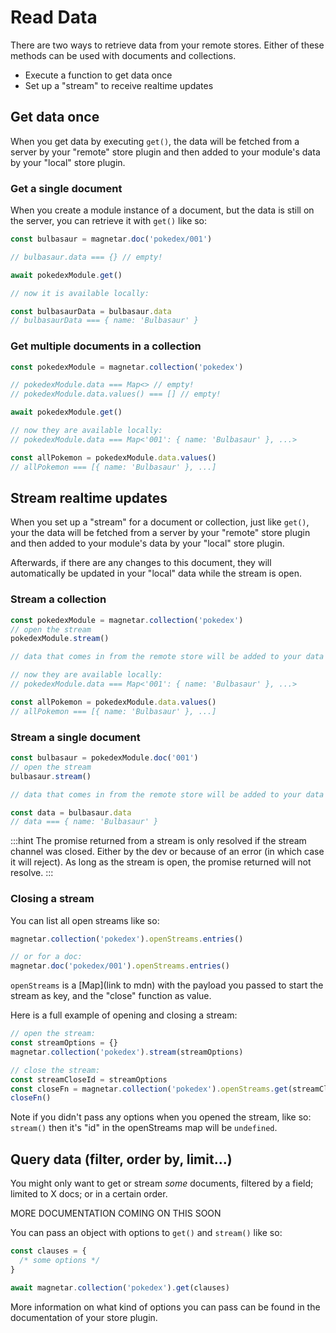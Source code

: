 # Read Data

There are two ways to retrieve data from your remote stores. Either of these methods can be used with documents and collections.

- Execute a function to get data once
- Set up a "stream" to receive realtime updates

## Get data once

When you get data by executing `get()`, the data will be fetched from a server by your "remote" store plugin and then added to your module's data by your "local" store plugin.

### Get a single document

When you create a module instance of a document, but the data is still on the server, you can retrieve it with `get()` like so:

```javascript
const bulbasaur = magnetar.doc('pokedex/001')

// bulbasaur.data === {} // empty!

await pokedexModule.get()

// now it is available locally:

const bulbasaurData = bulbasaur.data
// bulbasaurData === { name: 'Bulbasaur' }
```

### Get multiple documents in a collection

```javascript
const pokedexModule = magnetar.collection('pokedex')

// pokedexModule.data === Map<> // empty!
// pokedexModule.data.values() === [] // empty!

await pokedexModule.get()

// now they are available locally:
// pokedexModule.data === Map<'001': { name: 'Bulbasaur' }, ...>

const allPokemon = pokedexModule.data.values()
// allPokemon === [{ name: 'Bulbasaur' }, ...]
```

## Stream realtime updates

When you set up a "stream" for a document or collection, just like `get()`, your the data will be fetched from a server by your "remote" store plugin and then added to your module's data by your "local" store plugin.

Afterwards, if there are any changes to this document, they will automatically be updated in your "local" data while the stream is open.

### Stream a collection

```javascript
const pokedexModule = magnetar.collection('pokedex')
// open the stream
pokedexModule.stream()

// data that comes in from the remote store will be added to your data and stays in sync

// now they are available locally:
// pokedexModule.data === Map<'001': { name: 'Bulbasaur' }, ...>

const allPokemon = pokedexModule.data.values()
// allPokemon === [{ name: 'Bulbasaur' }, ...]
```

### Stream a single document

```javascript
const bulbasaur = pokedexModule.doc('001')
// open the stream
bulbasaur.stream()

// data that comes in from the remote store will be added to your data and stays in sync

const data = bulbasaur.data
// data === { name: 'Bulbasaur' }
```

:::hint
The promise returned from a stream is only resolved if the stream channel was closed. Either by the dev or because of an error (in which case it will reject). As long as the stream is open, the promise returned will not resolve.
:::

### Closing a stream

You can list all open streams like so:

```javascript
magnetar.collection('pokedex').openStreams.entries()

// or for a doc:
magnetar.doc('pokedex/001').openStreams.entries()
```

`openStreams` is a [Map](link to mdn) with the payload you passed to start the stream as key, and the "close" function as value.

Here is a full example of opening and closing a stream:

```javascript
// open the stream:
const streamOptions = {}
magnetar.collection('pokedex').stream(streamOptions)

// close the stream:
const streamCloseId = streamOptions
const closeFn = magnetar.collection('pokedex').openStreams.get(streamCloseId)
closeFn()
```

Note if you didn't pass any options when you opened the stream, like so: `stream()` then it's "id" in the openStreams map will be `undefined`.

## Query data (filter, order by, limit...)

You might only want to get or stream _some_ documents, filtered by a field; limited to X docs; or in a certain order.

MORE DOCUMENTATION COMING ON THIS SOON

You can pass an object with options to `get()` and `stream()` like so:

```javascript
const clauses = {
  /* some options */
}

await magnetar.collection('pokedex').get(clauses)
```

More information on what kind of options you can pass can be found in the documentation of your store plugin.
